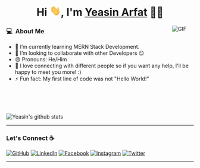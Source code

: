 # <center> Hi <img src="https://raw.githubusercontent.com/ABSphreak/ABSphreak/master/gifs/Hi.gif" width="30px">, I'm [Yeasin Arfat](https://twitter.com/iamyeasiin) 👨‍💻 </center>

  <img align="right" style="padding:0 20px" alt="GIF" src="https://media.giphy.com/media/MC6eSuC3yypCU/giphy.gif" />

<h3> 💻 &nbsp;About Me </h3>

- 🌱 I’m currently learning MERN Stack Development.
- 👯 I’m looking to collaborate with other Developers :wink:
- 😄 Pronouns: He/Him
- 💬 I love connecting with different people so if you want any help, I'll be happy to meet you more! :)
- ⚡ Fun fact: My first line of code was not "Hello World!"
<!--
**Yeasiin/Yeasiin** is a ✨ _special_ ✨ repository because its `README.md` (this file) appears on your GitHub profile.

Here are some ideas to get you started:

- 🔭 I’m currently working on ...
- 👯 I’m looking to collaborate on ...
- 🤔 I’m looking for help with ...
- 💬 Ask me about ...
- 📫 How to reach me: ...
- 😄 Pronouns: ...

  -->
  <br>
  <br>
  <br>

![Yeasin's github stats](https://github-readme-stats.vercel.app/api?username=yeasiin&show_icons=true)

---

### Let's Connect :coffee:

<p>
    <a href="https://github.com/yeasiin"><img src="https://img.icons8.com/bubbles/50/000000/github.png" alt="GitHub"/></a>
    <a href="https://www.linkedin.com/in/yeasiin/"><img src="https://img.icons8.com/bubbles/50/000000/linkedin.png" alt="LinkedIn"/></a>
    <a href="https://www.facebook.com/iamyeasiin/"><img src="https://img.icons8.com/bubbles/50/000000/facebook-new.png" alt="Facebook"/></a>
    <a href="https://www.instagram.com/iamyeasiin/"><img src="https://img.icons8.com/bubbles/50/000000/instagram.png" alt="Instagram"/></a>
    <a href="https://twitter.com/iamyeasiin"><img src="https://img.icons8.com/bubbles/50/000000/twitter.png" alt="Twitter"/></a>

</p>

---
